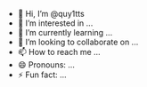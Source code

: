 - 👋 Hi, I’m @quy1tts
- 👀 I’m interested in ...
- 🌱 I’m currently learning ...
- 💞️ I’m looking to collaborate on ...
- 📫 How to reach me ...
- 😄 Pronouns: ...
- ⚡ Fun fact: ...

<!---
quy1tts/quy1tts is a ✨ special ✨ repository because its `README.md` (this file) appears on your GitHub profile.
You can click the Preview link to take a look at your changes.
--->
